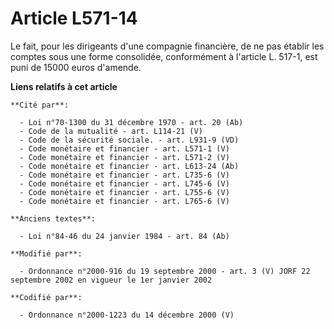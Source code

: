 # Article L571-14

Le fait, pour les dirigeants d'une compagnie financière, de ne pas établir les comptes sous une forme consolidée,
conformément à l'article L. 517-1, est puni de 15000 euros d'amende.

**Liens relatifs à cet article**

	**Cité par**:

	  - Loi n°70-1300 du 31 décembre 1970 - art. 20 (Ab)
	  - Code de la mutualité - art. L114-21 (V)
	  - Code de la sécurité sociale. - art. L931-9 (VD)
	  - Code monétaire et financier - art. L571-1 (V)
	  - Code monétaire et financier - art. L571-2 (V)
	  - Code monétaire et financier - art. L613-24 (Ab)
	  - Code monétaire et financier - art. L735-6 (V)
	  - Code monétaire et financier - art. L745-6 (V)
	  - Code monétaire et financier - art. L755-6 (V)
	  - Code monétaire et financier - art. L765-6 (V)

	**Anciens textes**:

	  - Loi n°84-46 du 24 janvier 1984 - art. 84 (Ab)

	**Modifié par**:

	  - Ordonnance n°2000-916 du 19 septembre 2000 - art. 3 (V) JORF 22 septembre 2002 en vigueur le 1er janvier 2002

	**Codifié par**:

	  - Ordonnance n°2000-1223 du 14 décembre 2000 (V)
